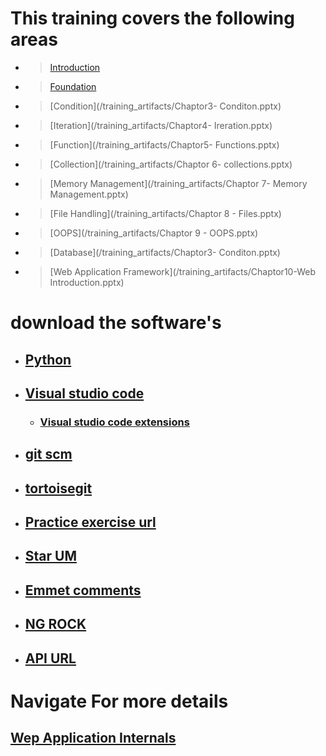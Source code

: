 # This training covers the following areas
* > [Introduction](/training_artifacts/Chaptor1-Introduction.pptx)
* > [Foundation](/training_artifacts/Chaptor2-Foundation.pptx)
* > [Condition](/training_artifacts/Chaptor3- Conditon.pptx)
* > [Iteration](/training_artifacts/Chaptor4- Ireration.pptx)
* > [Function](/training_artifacts/Chaptor5- Functions.pptx)
* > [Collection](/training_artifacts/Chaptor 6- collections.pptx)
* > [Memory Management](/training_artifacts/Chaptor 7- Memory Management.pptx)
* > [File Handling](/training_artifacts/Chaptor 8 - Files.pptx)
* > [OOPS](/training_artifacts/Chaptor 9 - OOPS.pptx)
* > [Database](/training_artifacts/Chaptor3- Conditon.pptx)
* > [Web Application Framework](/training_artifacts/Chaptor10-Web Introduction.pptx)


# download the software's

* ##  [Python](https://www.python.org/downloads/release/python-383/)
* ##  [Visual studio code](https://code.visualstudio.com/download)
  - ### [Visual studio code extensions](https://github.com/loyolastalin/CLI_Linux/blob/master/vscode_extentions.md)
* ## [git scm](https://git-scm.com/)
*  ##  [tortoisegit](https://tortoisegit.org/download/)
* ## [Practice exercise url](https://www.w3resource.com/python-exercises/python-basic-exercise-6.php)
* ## [Star UM](http://staruml.io/download)
* ## [Emmet comments](https://docs.emmet.io/cheat-sheet/)
* ## [NG ROCK](https://ngrok.com/download)
* ## [API URL](https://reqres.in/)

# Navigate For more details
## [Wep Application Internals](WebApplication.md)

